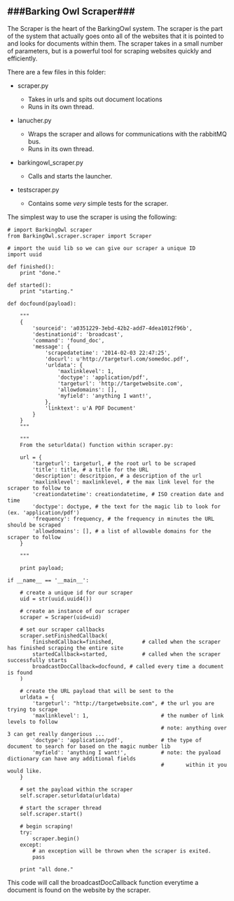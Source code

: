 ###Barking Owl Scraper###
-------------------------

The Scraper is the heart of the BarkingOwl system.  The scraper is the part of the system that actually goes onto
all of the websites that it is pointed to and looks for documents within them.  The scraper takes in a small number
of parameters, but is a powerful tool for scraping websites quickly and efficiently.

There are a few files in this folder:

  - scraper.py
    - Takes in urls and spits out document locations
    - Runs in its own thread.
     
  - lanucher.py
    - Wraps the scraper and allows for communications with the rabbitMQ bus.
    - Runs in its own thread.
     
  - barkingowl_scraper.py
    - Calls and starts the launcher.
    
  - testscraper.py
    - Contains some *very* simple tests for the scraper. 

The simplest way to use the scraper is using the following:

    # import BarkingOwl scraper
    from BarkingOwl.scraper.scraper import Scraper
    
    # import the uuid lib so we can give our scraper a unique ID
    import uuid

    def finished():
        print "done."
        
    def started():
        print "starting."
        
    def docfound(payload):
    
        """
        {
            'sourceid': 'a0351229-3ebd-42b2-add7-4dea1012f96b', 
            'destinationid': 'broadcast', 
            'command': 'found_doc', 
            'message': {
                'scrapedatetime': '2014-02-03 22:47:25', 
                'docurl': u'http://targeturl.com/somedoc.pdf', 
                'urldata': {
                    'maxlinklevel': 1, 
                    'doctype': 'application/pdf', 
                    'targeturl': 'http://targetwebsite.com',
                    'allowdomains': [],
                    'myfield': 'anything I want!',
                }, 
                'linktext': u'A PDF Document'
            }
        }
        """
        
        """
        From the seturldata() function within scraper.py:
        
        url = {
            'targeturl': targeturl, # the root url to be scraped
            'title': title, # a title for the URL
            'description': descritpion, # a description of the url
            'maxlinklevel': maxlinklevel, # the max link level for the scraper to follow to
            'creationdatetime': creationdatetime, # ISO creation date and time
            'doctype': doctype, # the text for the magic lib to look for (ex. 'application/pdf')
            'frequency': frequency, # the frequency in minutes the URL should be scraped
            'allowdomains': [], # a list of allowable domains for the scraper to follow
        }
        
        """
        
        print payload;

    if __name__ == '__main__':

        # create a unique id for our scraper
        uid = str(uuid.uuid4())
    
        # create an instance of our scraper
        scraper = Scraper(uid=uid)

        # set our scraper callbacks
        scraper.setFinishedCallback(
            finishedCallback=finished,         # called when the scraper has finished scraping the entire site
            startedCallback=started,           # called when the scraper successfully starts
            broadcastDocCallback=docfound, # called every time a document is found
        )
    
        # create the URL payload that will be sent to the 
        urldata = {
            'targeturl': "http://targetwebsite.com", # the url you are trying to scrape
            'maxlinklevel': 1,                       # the number of link levels to follow 
                                                     # note: anything over 3 can get really dangerious ...
            'doctype': 'application/pdf',            # the type of document to search for based on the magic number lib 
            'myfield': 'anything I want!',           # note: the pyaload dictionary can have any additional fields
                                                     #       within it you would like.
        }

        # set the payload within the scraper
        self.scraper.seturldata(urldata)
    
        # start the scraper thread
        self.scraper.start()
    
        # begin scraping!
        try:
            scraper.begin()
        except:
            # an exception will be thrown when the scraper is exited.
            pass
            
        print "all done."
        
    
This code will call the broadcastDocCallback function everytime a document is found on the website by the scraper.

